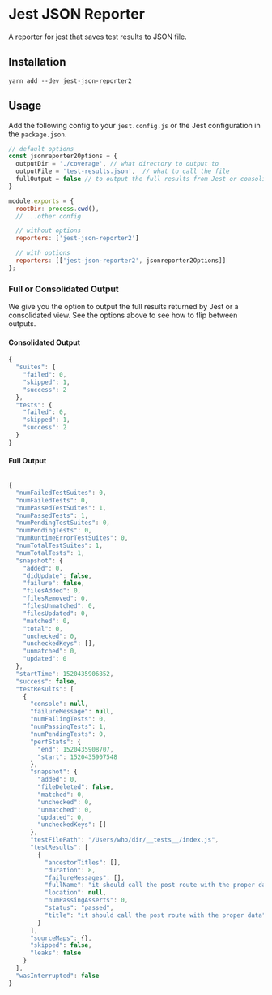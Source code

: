 # Jest JSON Reporter

A reporter for jest that saves test results to JSON file.

## Installation

```
yarn add --dev jest-json-reporter2
```

## Usage

Add the following config to your `jest.config.js` or the Jest configuration in the `package.json`.

```js
// default options
const jsonreporter2Options = {
  outputDir = './coverage', // what directory to output to
  outputFile = 'test-results.json',  // what to call the file
  fullOutput = false // to output the full results from Jest or consolidated results
}

module.exports = {
  rootDir: process.cwd(),
  // ...other config

  // without options
  reporters: ['jest-json-reporter2']

  // with options
  reporters: [['jest-json-reporter2', jsonreporter2Options]]
};
```

### Full or Consolidated Output

We give you the option to output the full results returned by Jest or a consolidated view. See the options
above to see how to flip between outputs.

#### Consolidated Output

```js
{
  "suites": {
    "failed": 0,
    "skipped": 1,
    "success": 2
  },
  "tests": {
    "failed": 0,
    "skipped": 1,
    "success": 2
  }
}
```

#### Full Output

```js

{
  "numFailedTestSuites": 0,
  "numFailedTests": 0,
  "numPassedTestSuites": 1,
  "numPassedTests": 1,
  "numPendingTestSuites": 0,
  "numPendingTests": 0,
  "numRuntimeErrorTestSuites": 0,
  "numTotalTestSuites": 1,
  "numTotalTests": 1,
  "snapshot": {
    "added": 0,
    "didUpdate": false,
    "failure": false,
    "filesAdded": 0,
    "filesRemoved": 0,
    "filesUnmatched": 0,
    "filesUpdated": 0,
    "matched": 0,
    "total": 0,
    "unchecked": 0,
    "uncheckedKeys": [],
    "unmatched": 0,
    "updated": 0
  },
  "startTime": 1520435906852,
  "success": false,
  "testResults": [
    {
      "console": null,
      "failureMessage": null,
      "numFailingTests": 0,
      "numPassingTests": 1,
      "numPendingTests": 0,
      "perfStats": {
        "end": 1520435908707,
        "start": 1520435907548
      },
      "snapshot": {
        "added": 0,
        "fileDeleted": false,
        "matched": 0,
        "unchecked": 0,
        "unmatched": 0,
        "updated": 0,
        "uncheckedKeys": []
      },
      "testFilePath": "/Users/who/dir/__tests__/index.js",
      "testResults": [
        {
          "ancestorTitles": [],
          "duration": 8,
          "failureMessages": [],
          "fullName": "it should call the post route with the proper data",
          "location": null,
          "numPassingAsserts": 0,
          "status": "passed",
          "title": "it should call the post route with the proper data"
        }
      ],
      "sourceMaps": {},
      "skipped": false,
      "leaks": false
    }
  ],
  "wasInterrupted": false
}
```
